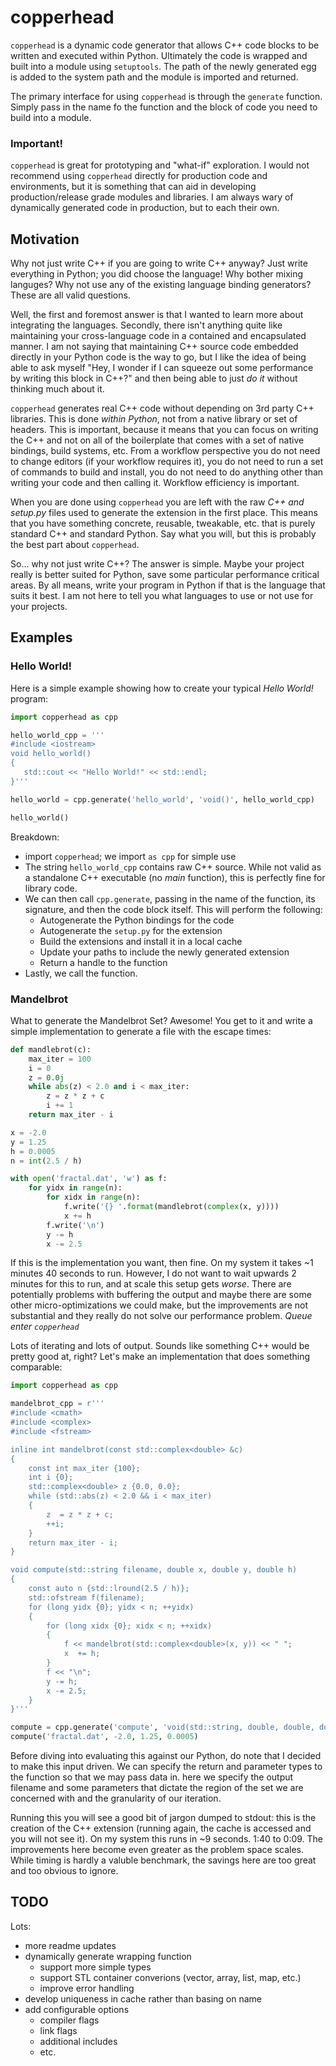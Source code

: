 # copperhead

```copperhead``` is a dynamic code generator that allows C++ code blocks to be written and executed within Python. Ultimately the code is wrapped and built into a module using ```setuptools```. The path of the newly generated egg is added to the system path and the module is imported and returned.

The primary interface for using ```copperhead``` is through the ```generate``` function. Simply pass in the name fo the function and the block of code you need to build into a module.

### Important!
```copperhead``` is great for prototyping and "what-if" exploration. I would not recommend using ```copperhead``` directly for production code and environments, but it is something that can aid in developing production/release grade modules and libraries. I am always wary of dynamically generated code in production, but to each their own.

## Motivation

Why not just write C++ if you are going to write C++ anyway? Just write everything in Python; you did choose the language! Why bother mixing languges? Why not use any of the existing language binding generators? These are all valid questions.

Well, the first and foremost answer is that I wanted to learn more about integrating the languages. Secondly, there isn't anything quite like maintaining your cross-language code in a contained and encapsulated manner. I am not saying that maintaining C++ source code embedded directly in your Python code is the way to go, but I like the idea of being able to ask myself "Hey, I wonder if I can squeeze out some performance by writing this block in C++?" and then being able to just *do it* without thinking much about it.

```copperhead``` generates real C++ code without depending on 3rd party C++ libraries. This is done *within Python*, not from a native library or set of headers. This is important, because it means that you can focus on writing the C++ and not on all of the boilerplate that comes with a set of native bindings, build systems, etc. From a workflow perspective you do not need to change editors (if your workflow requires it), you do not need to run a set of commands to build and install, you do not need to do anything other than writing your code and then calling it. Workflow efficiency is important.

When you are done using ```copperhead``` you are left with the raw *C++ and setup.py* files used to generate the extension in the first place. This means that you have something concrete, reusable, tweakable, etc. that is purely standard C++ and standard Python. Say what you will, but this is probably the best part about ```copperhead```.

So... why not just write C++? The answer is simple. Maybe your project really is better suited for Python, save some particular performance critical areas. By all means, write your program in Python if that is the language that suits it best. I am not here to tell you what languages to use or not use for your projects.

## Examples
### Hello World!
Here is a simple example showing how to create your typical *Hello World!* program:

```python
import copperhead as cpp

hello_world_cpp = '''
#include <iostream>
void hello_world()
{
   std::cout << "Hello World!" << std::endl;
}'''

hello_world = cpp.generate('hello_world', 'void()', hello_world_cpp)

hello_world()
```

Breakdown:
- import ```copperhead```; we import ```as cpp``` for simple use
- The string ```hello_world_cpp``` contains raw C++ source. While not valid as a standalone C++ executable (no *main* function), this is perfectly fine for library code.
- We can then call ```cpp.generate```, passing in the name of the function, its signature, and then the code block itself. This will perform the following:
   - Autogenerate the Python bindings for the code
   - Autogenerate the ```setup.py``` for the extension
   - Build the extensions and install it in a local cache
   - Update your paths to include the newly generated extension
   - Return a handle to the function
- Lastly, we call the function. 

### Mandelbrot
What to generate the Mandelbrot Set? Awesome! You get to it and write a simple implementation to generate a file with the escape times:
```python
def mandlebrot(c):
    max_iter = 100
    i = 0
    z = 0.0j
    while abs(z) < 2.0 and i < max_iter:
        z = z * z + c
        i += 1
    return max_iter - i

x = -2.0
y = 1.25
h = 0.0005
n = int(2.5 / h)

with open('fractal.dat', 'w') as f:
    for yidx in range(n):
        for xidx in range(n):
            f.write('{} '.format(mandlebrot(complex(x, y))))
            x += h
        f.write('\n')
        y -= h
        x -= 2.5
```

If this is the implementation you want, then fine. On my system it takes ~1 minutes 40 seconds to run. However, I do not want to wait upwards 2 minutes for this to run, and at scale this setup gets *worse*. There are potentially problems with buffering the output and maybe there are some other micro-optimizations we could make, but the improvements are not substantial and they really do not solve our performance problem. *Queue enter ```copperhead```*

Lots of iterating and lots of output. Sounds like something C++ would be pretty good at, right? Let's make an implementation that does something comparable:

```python
import copperhead as cpp

mandelbrot_cpp = r'''
#include <cmath>
#include <complex>
#include <fstream>

inline int mandelbrot(const std::complex<double> &c)
{
    const int max_iter {100};
    int i {0};
    std::complex<double> z {0.0, 0.0};
    while (std::abs(z) < 2.0 && i < max_iter)
    {
        z  = z * z + c;
        ++i;
    }
    return max_iter - i;
}

void compute(std::string filename, double x, double y, double h)
{
    const auto n {std::lround(2.5 / h)};
    std::ofstream f(filename);
    for (long yidx {0}; yidx < n; ++yidx)
    {
        for (long xidx {0}; xidx < n; ++xidx)
        {
            f << mandelbrot(std::complex<double>(x, y)) << " ";
            x  += h;
        }
        f << "\n";
        y -= h;
        x -= 2.5;
    }
}'''

compute = cpp.generate('compute', 'void(std::string, double, double, double)', mandelbrot_cpp)
compute('fractal.dat', -2.0, 1.25, 0.0005)
```

Before diving into evaluating this against our Python, do note that I decided to make this input driven. We can specify the return and parameter types to the function so that we may pass data in. here we specify the output filename and some parameters that dictate the region of the set we are concerned with and the granularity of our iteration.

Running this you will see a good bit of jargon dumped to stdout: this is the creation of the C++ extension (running again, the cache is accessed and you will not see it). On my system this runs in ~9 seconds. 1:40 to 0:09. The improvements here become even greater as the problem space scales. While timing is hardly a valuble benchmark, the savings here are too great and too obvious to ignore.

## TODO
Lots:
- more readme updates
- dynamically generate wrapping function
   - support more simple types
   - support STL container converions (vector, array, list, map, etc.)
   - improve error handling
- develop uniqueness in cache rather than basing on name
- add configurable options
    - compiler flags
    - link flags
    - additional includes
    - etc.
